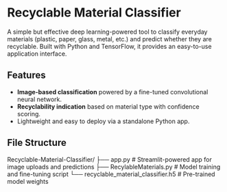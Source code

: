 # Recyclable Material Classifier

A simple but effective deep learning-powered tool to classify everyday materials (plastic, paper, glass, metal, etc.) and predict whether they are recyclable. Built with Python and TensorFlow, it provides an easy-to-use application interface.

## Features
- **Image-based classification** powered by a fine-tuned convolutional neural network.
- **Recyclability indication** based on material type with confidence scoring.
- Lightweight and easy to deploy via a standalone Python app.

## File Structure
Recyclable-Material-Classifier/
├── app.py # Streamlit-powered app for image uploads and predictions
├── RecylableMaterials.py # Model training and fine-tuning script
└── recyclable_material_classifier.h5 # Pre-trained model weights
